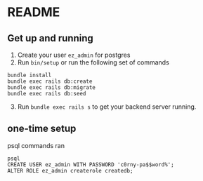 # README

## Get up and running

1. Create your user `ez_admin` for postgres
2. Run `bin/setup` or run the following set of commands

```
bundle install
bundle exec rails db:create
bundle exec rails db:migrate
bundle exec rails db:seed
```

3. Run `bundle exec rails s` to get your backend server running.

## one-time setup
psql commands ran

```
psql
CREATE USER ez_admin WITH PASSWORD 'c0rny-pa$$word%';
ALTER ROLE ez_admin createrole createdb;
```
